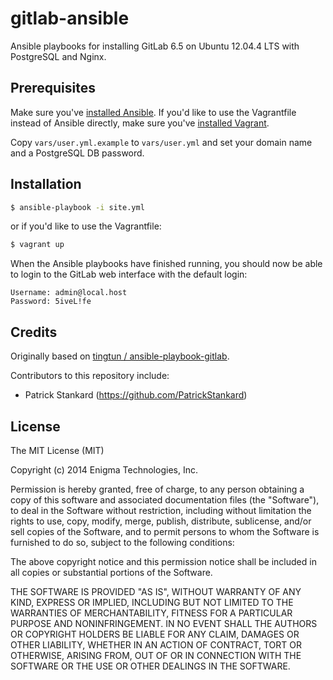 gitlab-ansible
==============

Ansible playbooks for installing GitLab 6.5 on Ubuntu 12.04.4 LTS with
PostgreSQL and Nginx.

## Prerequisites

Make sure you've [installed
Ansible](http://ansibleworks.com/docs/gettingstarted.html#getting-ansible). If
you'd like to use the Vagrantfile instead of Ansible directly, make sure
you've [installed Vagrant](https://docs.vagrantup.com/v2/installation/).

Copy `vars/user.yml.example` to `vars/user.yml` and set your domain name
and a PostgreSQL DB password.

## Installation

```bash
$ ansible-playbook -i site.yml
```

or if you'd like to use the Vagrantfile:

```bash
$ vagrant up
```

When the Ansible playbooks have finished running, you should now be able to
login to the GitLab web interface with the default login:

```
Username: admin@local.host
Password: 5iveL!fe
```

## Credits

Originally based on [tingtun /
ansible-playbook-gitlab](https://github.com/tingtun/ansible-playbook-gitlab).

Contributors to this repository include:

* Patrick Stankard (https://github.com/PatrickStankard)

## License

The MIT License (MIT)

Copyright (c) 2014 Enigma Technologies, Inc.

Permission is hereby granted, free of charge, to any person obtaining a copy of
this software and associated documentation files (the "Software"), to deal in
the Software without restriction, including without limitation the rights to
use, copy, modify, merge, publish, distribute, sublicense, and/or sell copies of
the Software, and to permit persons to whom the Software is furnished to do so,
subject to the following conditions:

The above copyright notice and this permission notice shall be included in all
copies or substantial portions of the Software.

THE SOFTWARE IS PROVIDED "AS IS", WITHOUT WARRANTY OF ANY KIND, EXPRESS OR
IMPLIED, INCLUDING BUT NOT LIMITED TO THE WARRANTIES OF MERCHANTABILITY, FITNESS
FOR A PARTICULAR PURPOSE AND NONINFRINGEMENT. IN NO EVENT SHALL THE AUTHORS OR
COPYRIGHT HOLDERS BE LIABLE FOR ANY CLAIM, DAMAGES OR OTHER LIABILITY, WHETHER
IN AN ACTION OF CONTRACT, TORT OR OTHERWISE, ARISING FROM, OUT OF OR IN
CONNECTION WITH THE SOFTWARE OR THE USE OR OTHER DEALINGS IN THE SOFTWARE.

